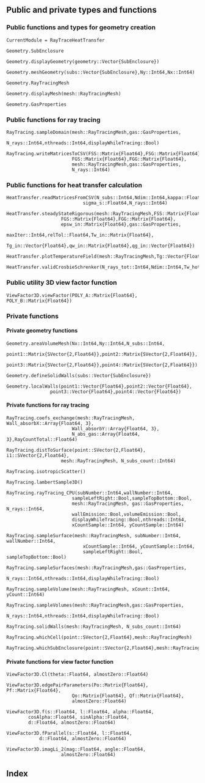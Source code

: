 ## Public and private types and functions

### Public functions and types for geometry creation

```@meta
CurrentModule = RayTraceHeatTransfer
```

```@docs
Geometry.SubEnclosure
```

```@docs
Geometry.displayGeometry(geometry::Vector{SubEnclosure})
```

```@docs
Geometry.meshGeometry(subs::Vector{SubEnclosure},Ny::Int64,Nx::Int64) 
```

```@docs
Geometry.RayTracingMesh
```

```@docs
Geometry.displayMesh(mesh::RayTracingMesh)
```

```@docs
Geometry.GasProperties
```

### Public functions for ray tracing

```@docs
RayTracing.sampleDomain(mesh::RayTracingMesh,gas::GasProperties,
                N_rays::Int64,nthreads::Int64,displayWhileTracing::Bool)
```

```@docs
RayTracing.writeMatricesToCSV(FSS::Matrix{Float64},FSG::Matrix{Float64},
                        FGS::Matrix{Float64},FGG::Matrix{Float64},
                        mesh::RayTracingMesh,gas::GasProperties,
                        N_rays::Int64)
```

### Public functions for heat transfer calculation

```@docs
HeatTransfer.readMatricesFromCSV(N_subs::Int64,Ndim::Int64,kappa::Float64,
                            sigma_s::Float64,N_rays::Int64)
```

```@docs
HeatTransfer.steadyStateRigorous(mesh::RayTracingMesh,FSS::Matrix{Float64},FSG::Matrix{Float64},
                    FGS::Matrix{Float64},FGG::Matrix{Float64},
                    epsw_in::Matrix{Float64},gas::GasProperties,
                    maxIter::Int64,relTol::Float64,Tw_in::Matrix{Float64},
                    Tg_in::Vector{Float64},qw_in::Matrix{Float64},qg_in::Vector{Float64})
```

```@docs
HeatTransfer.plotTemperatureField(mesh::RayTracingMesh,Tg::Vector{Float64},Tw=nothing)
```

```@docs
HeatTransfer.validCrosbieSchrenker(N_rays_tot::Int64,Ndim::Int64,Tw_hot::Float64)
```

### Public utility 3D view factor function

```@docs
ViewFactor3D.viewFactor(POLY_A::Matrix{Float64}, POLY_B::Matrix{Float64})
```

### Private functions

#### Private geometry functions

```@docs
Geometry.areaVolumeMesh(Nx::Int64,Ny::Int64,N_subs::Int64,
            point1::Matrix{SVector{2,Float64}},point2::Matrix{SVector{2,Float64}},
            point3::Matrix{SVector{2,Float64}},point4::Matrix{SVector{2,Float64}})
```

```@docs
Geometry.defineSolidWalls(subs::Vector{SubEnclosure})
```

```@docs
Geometry.localWalls(point1::Vector{Float64},point2::Vector{Float64},
                point3::Vector{Float64},point4::Vector{Float64})
```

#### Private functions for ray tracing

```@docs
RayTracing.coefs_exchange(mesh::RayTracingMesh, Wall_absorbX::Array{Float64, 3},
                        Wall_absorbY::Array{Float64, 3},
                        N_abs_gas::Array{Float64, 3},RayCountTotal::Float64)
```

```@docs
RayTracing.distToSurface(point::SVector{2,Float64}, i1::SVector{2,Float64},
                    mesh::RayTracingMesh, N_subs_count::Int64)
```

```@docs
RayTracing.isotropicScatter()
```

```@docs
RayTracing.lambertSample3D()
```

```@docs
RayTracing.rayTracing_CPU(subNumber::Int64,wallNumber::Int64,
                        sampleLeftRight::Bool,sampleTopBottom::Bool,
                        mesh::RayTracingMesh, gas::GasProperties, N_rays::Int64,
                        wallEmission::Bool,volumeEmission::Bool,
                        displayWhileTracing::Bool,nthreads::Int64,
                        xCountSample::Int64, yCountSample::Int64)
```

```@docs
RayTracing.sampleSurface(mesh::RayTracingMesh, subNumber::Int64, wallNumber::Int64,
                            xCountSample::Int64, yCountSample::Int64,
                            sampleLeftRight::Bool, sampleTopBottom::Bool)
```

```@docs
RayTracing.sampleSurfaces(mesh::RayTracingMesh,gas::GasProperties,
                    N_rays::Int64,nthreads::Int64,displayWhileTracing::Bool)
```

```@docs
RayTracing.sampleVolume(mesh::RayTracingMesh, xCount::Int64, yCount::Int64)
```

```@docs
RayTracing.sampleVolumes(mesh::RayTracingMesh,gas::GasProperties,
                    N_rays::Int64,nthreads::Int64,displayWhileTracing::Bool)
```

```@docs
RayTracing.solidWalls(mesh::RayTracingMesh, N_subs_count::Int64)
```

```@docs
RayTracing.whichCell(point::SVector{2,Float64},mesh::RayTracingMesh)
```

```@docs
RayTracing.whichSubEnclosure(point::SVector{2,Float64},mesh::RayTracingMesh)
```

#### Private functions for view factor function

```@docs
ViewFactor3D.Cl(theta::Float64, almostZero::Float64)
```

```@docs
ViewFactor3D.edgePairParameters(Po::Matrix{Float64}, Pf::Matrix{Float64},
                        Qo::Matrix{Float64}, Qf::Matrix{Float64},
                        almostZero::Float64)
```

```@docs
ViewFactor3D.f(s::Float64, l::Float64, alpha::Float64,
        cosAlpha::Float64, sinAlpha::Float64,
        d::Float64, almostZero::Float64)
```

```@docs
ViewFactor3D.fParallel(s::Float64, l::Float64,
            d::Float64, almostZero::Float64)
```

```@docs
ViewFactor3D.imagLi_2(mag::Float64, angle::Float64,
                    almostZero::Float64)
```

## Index

```@index
```